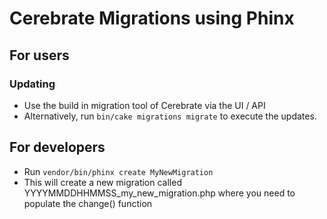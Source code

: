# Cerebrate Migrations using Phinx

## For users

### Updating

- Use the build in migration tool of Cerebrate via the UI / API
- Alternatively, run `bin/cake migrations migrate` to execute the updates.

## For developers

- Run `vendor/bin/phinx create MyNewMigration`
- This will create a new migration called YYYYMMDDHHMMSS_my_new_migration.php where you need to populate the change() function
